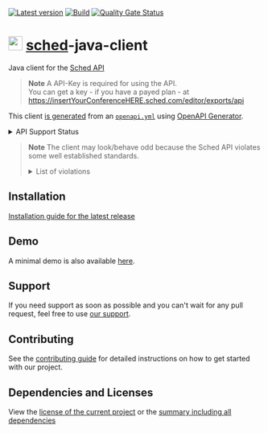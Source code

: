 [![Latest version](https://img.shields.io/maven-central/v/com.xdev-software/sched-java-client?logo=apache%20maven)](https://mvnrepository.com/artifact/com.xdev-software/sched-java-client)
[![Build](https://img.shields.io/github/actions/workflow/status/xdev-software/sched-java-client/checkBuild.yml?branch=develop)](https://github.com/xdev-software/sched-java-client/actions/workflows/checkBuild.yml?query=branch%3Adevelop)
[![Quality Gate Status](https://sonarcloud.io/api/project_badges/measure?project=xdev-software_sched-java-client&metric=alert_status)](https://sonarcloud.io/dashboard?id=xdev-software_sched-java-client)

# <img src="https://i0.wp.com/sched.com/wp-content/uploads/2021/11/cropped-favicon.png?fit=28,28&ssl=1" height="28" /> [sched](https://sched.com/)-java-client
Java client for the [Sched API](https://sched.com/api)

> **Note**
> A API-Key is required for using the API.<br/>
> You can get a key - if you have a payed plan - at https://insertYourConferenceHERE.sched.com/editor/exports/api

This client [is generated](./sched-java-client/pom.xml) from an [``openapi.yml``](./openapi/openapi.yml) using [OpenAPI Generator](https://openapi-generator.tech/).

<details><summary>API Support Status</summary>

* Site
  * Sync
* Session
  * Add ✔️
  * Modify ✔️
  * Delete ✔️
  * List ✔️
  * Export
  * Seats
  * Count
* User
  * List ✔️
  * Add ✔️
  * Modify
  * Get
  * Active
  * Avatar
  * Sessions
* Auth¹
  * Login
* Tag
  * Add
  * Modify
  * Delete
  * List
* Going¹
  * Add
  * Delete
  * Schedule
  * All
* Assets
  * Banner
* Role
  * Add ✔️
  * Delete ✔️
  * Export

¹ Handles `User Session Key`
</details>

> **Note**
> The client may look/behave odd because the Sched API violates some well established standards.
> <details><summary>List of violations</summary>
> 
> * Errors are (partially) returned with status code [``200 (OK)``](https://developer.mozilla.org/en-US/docs/Web/HTTP/Status/200)
> * ``text/html`` is used as [content type](https://developer.mozilla.org/en-US/docs/Web/HTTP/Basics_of_HTTP/MIME_types#important_mime_types_for_web_developers) for plain text (should be ``text/plain``)
> * ``boolean`` is handled as ``"Y"``/``"N"`` or as ``"0"``/``"1"``
> * Numbers are (partially) handled as string
> * Dates are not formatted according to [``RFC 3339``](https://datatracker.ietf.org/doc/html/rfc3339)
> * Sometimes unixtimestamps are used instead of dates
> * Arrays are not handle as arrays and instead comma separated lists are used
> * Incorrect [HTTP Request methods](https://developer.mozilla.org/en-US/docs/Web/HTTP/Methods) are used. E.g. ``GET`` for  ``/api/session/del`` (should be ``DELETE``)
> 
> </details>

## Installation
[Installation guide for the latest release](https://github.com/xdev-software/sched-java-client/releases/latest#Installation)

## Demo
A minimal demo is also available [here](./sched-java-client-demo/src/main/java/software/xdev/Application.java).

## Support
If you need support as soon as possible and you can't wait for any pull request, feel free to use [our support](https://xdev.software/en/services/support).

## Contributing
See the [contributing guide](./CONTRIBUTING.md) for detailed instructions on how to get started with our project.

## Dependencies and Licenses
View the [license of the current project](LICENSE) or the [summary including all dependencies](https://xdev-software.github.io/sched-java-client/dependencies/)
